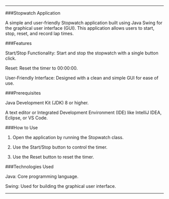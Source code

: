 
---

###Stopwatch Application

A simple and user-friendly Stopwatch application built using Java Swing for the graphical user interface (GUI). This application allows users to start, stop, reset, and record lap times.

###Features

Start/Stop Functionality: Start and stop the stopwatch with a single button click.

Reset: Reset the timer to 00:00:00.

User-Friendly Interface: Designed with a clean and simple GUI for ease of use.

###Prerequisites

Java Development Kit (JDK) 8 or higher.

A text editor or Integrated Development Environment (IDE) like IntelliJ IDEA, Eclipse, or VS Code.


###How to Use

1. Open the application by running the Stopwatch class.

2. Use the Start/Stop button to control the timer.

3. Use the Reset button to reset the timer.



###Technologies Used

Java: Core programming language.

Swing: Used for building the graphical user interface.

----